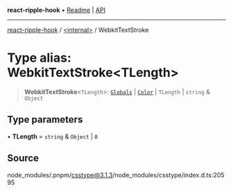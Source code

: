 **react-ripple-hook** • [Readme](../../README.md) \| [API](../../globals.md)

---

[react-ripple-hook](../../README.md) / [\<internal\>](../README.md) / WebkitTextStroke

# Type alias: WebkitTextStroke\<TLength\>

> **WebkitTextStroke**\<`TLength`\>: [`Globals`](Globals.md) \| [`Color`](Color-1.md) \| `TLength` \| `string` & `Object`

## Type parameters

• **TLength** = `string` & `Object` \| `0`

## Source

node_modules/.pnpm/csstype@3.1.3/node_modules/csstype/index.d.ts:20595
